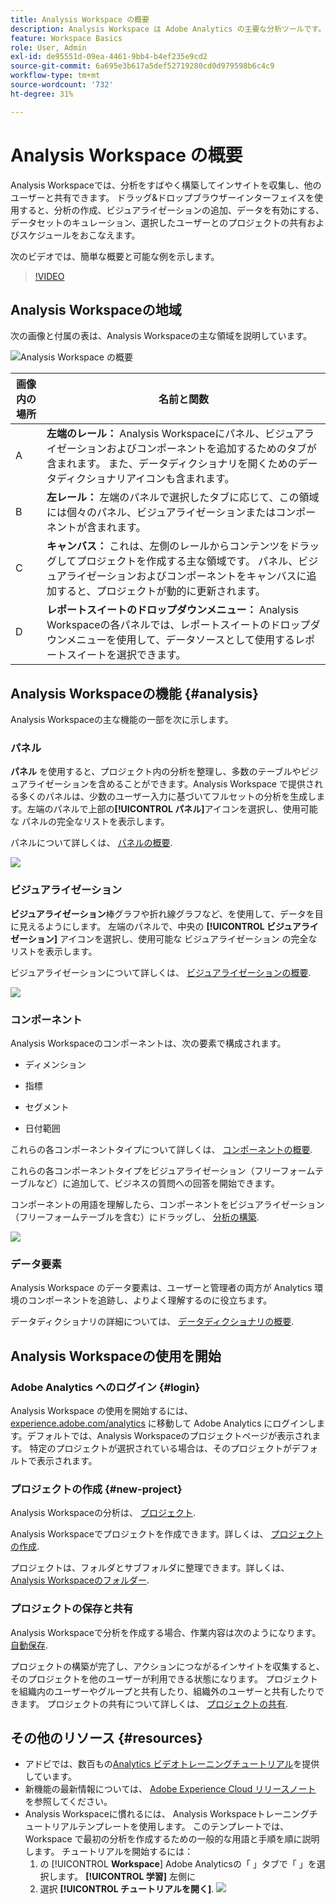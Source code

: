 ```yaml
---
title: Analysis Workspace の概要
description: Analysis Workspace は Adobe Analytics の主要な分析ツールです。パネル、テーブル、ビジュアライゼーション、その他のコンポーネントを使用して、データを有効に活用したり、データセットをキュレーションしたり、プロジェクトを他のユーザーとの間で共有およびスケジュールしたりできます。
feature: Workspace Basics
role: User, Admin
exl-id: de95551d-09ea-4461-9bb4-b4ef235e9cd2
source-git-commit: 6a695e3b617a5def52719280cd0d979598b6c4c9
workflow-type: tm+mt
source-wordcount: '732'
ht-degree: 31%

---
```


# Analysis Workspace の概要

Analysis Workspaceでは、分析をすばやく構築してインサイトを収集し、他のユーザーと共有できます。 ドラッグ&amp;ドロップブラウザーインターフェイスを使用すると、分析の作成、ビジュアライゼーションの追加、データを有効にする、データセットのキュレーション、選択したユーザーとのプロジェクトの共有およびスケジュールをおこなえます。

次のビデオでは、簡単な概要と可能な例を示します。

>[!VIDEO](https://video.tv.adobe.com/v/26266/?quality=12)

## Analysis Workspaceの地域

次の画像と付属の表は、Analysis Workspaceの主な領域を説明しています。

![Analysis Workspace の概要](assets/analysis-workspace-overvew.png)

| 画像内の場所 | 名前と関数 |
|---------|----------|
| A | **左端のレール：** Analysis Workspaceにパネル、ビジュアライゼーションおよびコンポーネントを追加するためのタブが含まれます。 また、データディクショナリを開くためのデータディクショナリアイコンも含まれます。 |
| B | **左レール：** 左端のパネルで選択したタブに応じて、この領域には個々のパネル、ビジュアライゼーションまたはコンポーネントが含まれます。 |
| C | **キャンバス：** これは、左側のレールからコンテンツをドラッグしてプロジェクトを作成する主な領域です。 パネル、ビジュアライゼーションおよびコンポーネントをキャンバスに追加すると、プロジェクトが動的に更新されます。 |
| D | **レポートスイートのドロップダウンメニュー：** Analysis Workspaceの各パネルでは、レポートスイートのドロップダウンメニューを使用して、データソースとして使用するレポートスイートを選択できます。 |

## Analysis Workspaceの機能 {#analysis}

Analysis Workspaceの主な機能の一部を次に示します。

### パネル

**パネル** を使用すると、プロジェクト内の分析を整理し、多数のテーブルやビジュアライゼーションを含めることができます。Analysis Workspace で提供される多くのパネルは、少数のユーザー入力に基づいてフルセットの分析を生成します。左端のパネルで上部の&#x200B;**[!UICONTROL パネル]**&#x200B;アイコンを選択し、使用可能な パネルの完全なリストを表示します。

パネルについて詳しくは、 [パネルの概要](https://experienceleague.adobe.com/docs/analytics/analyze/analysis-workspace/panels/panels.html?lang=ja).

![](assets/build-panels.png)

### ビジュアライゼーション

**ビジュアライゼーション**&#x200B;棒グラフや折れ線グラフなど、を使用して、データを目に見えるようにします。 左端のパネルで、中央の **[!UICONTROL ビジュアライゼーション]** アイコンを選択し、使用可能な ビジュアライゼーション の完全なリストを表示します。

ビジュアライゼーションについて詳しくは、 [ビジュアライゼーションの概要](https://experienceleague.adobe.com/docs/analytics/analyze/analysis-workspace/visualizations/freeform-analysis-visualizations.html?lang=ja).

![](assets/build-visualizations.png)

### コンポーネント

Analysis Workspaceのコンポーネントは、次の要素で構成されます。

* ディメンション

* 指標

* セグメント

* 日付範囲

これらの各コンポーネントタイプについて詳しくは、 [コンポーネントの概要](/help/analyze/analysis-workspace/components/analysis-workspace-components.md).

これらの各コンポーネントタイプをビジュアライゼーション（フリーフォームテーブルなど）に追加して、ビジネスの質問への回答を開始できます。

コンポーネントの用語を理解したら、コンポーネントをビジュアライゼーション（フリーフォームテーブルを含む）にドラッグし、 [分析の構築](/help/analyze/analysis-workspace/build-workspace-project/freeform-overview.md).

![](assets/build-components.png)

### データ要素

Analysis Workspace のデータ要素は、ユーザーと管理者の両方が Analytics 環境のコンポーネントを追跡し、よりよく理解するのに役立ちます。

データディクショナリの詳細については、 [データディクショナリの概要](/help/analyze/analysis-workspace/components/data-dictionary/data-dictionary-overview.md).

## Analysis Workspaceの使用を開始

### Adobe Analytics へのログイン {#login}

Analysis Workspace の使用を開始するには、[experience.adobe.com/analytics](https://experience.adobe.com/analytics) に移動して Adobe Analytics にログインします。デフォルトでは、Analysis Workspaceのプロジェクトページが表示されます。 特定のプロジェクトが選択されている場合は、そのプロジェクトがデフォルトで表示されます。

### プロジェクトの作成 {#new-project}

Analysis Workspaceの分析は、 [プロジェクト](/help/analyze/analysis-workspace/build-workspace-project/freeform-overview.md).

Analysis Workspaceでプロジェクトを作成できます。詳しくは、 [プロジェクトの作成](/help/analyze/analysis-workspace/build-workspace-project/create-projects.md).

プロジェクトは、フォルダとサブフォルダに整理できます。詳しくは、 [Analysis Workspaceのフォルダー](/help/analyze/analysis-workspace/build-workspace-project/workspace-folders/about-folders.md).

### プロジェクトの保存と共有

Analysis Workspaceで分析を作成する場合、作業内容は次のようになります。 [自動保存](/help/analyze/analysis-workspace/build-workspace-project/save-projects.md).

プロジェクトの構築が完了し、アクションにつながるインサイトを収集すると、そのプロジェクトを他のユーザーが利用できる状態になります。 プロジェクトを組織内のユーザーやグループと共有したり、組織外のユーザーと共有したりできます。 プロジェクトの共有について詳しくは、 [プロジェクトの共有](/help/analyze/analysis-workspace/curate-share/share-projects.md).

## その他のリソース {#resources}

* アドビでは、数百もの[Analytics ビデオトレーニングチュートリアル](https://experienceleague.adobe.com/docs/analytics-learn/tutorials/overview.html?lang=ja)を提供しています。
* 新機能の最新情報については、 [Adobe Experience Cloud リリースノート](https://experienceleague.adobe.com/docs/release-notes/experience-cloud/current.html?lang=ja#analytics) を参照してください。
* Analysis Workspaceに慣れるには、 Analysis Workspaceトレーニングチュートリアルテンプレートを使用します。 このテンプレートでは、Workspace で最初の分析を作成するための一般的な用語と手順を順に説明します。 チュートリアルを開始するには：
   1. の [!UICONTROL **Workspace**] Adobe Analyticsの「 」タブで「 」を選択します。 **[!UICONTROL 学習]** 左側に
   1. 選択 **[!UICONTROL チュートリアルを開く]**.
      ![](assets/training-tutorial.png)

